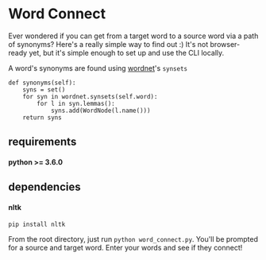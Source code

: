 # Word Connect
Ever wondered if you can get from a target word to a source word via a path of synonyms? Here's a really simple way to find out :) It's not browser-ready yet, but it's simple enough to set up and use the CLI locally.


A word's synonyms are found using [wordnet](http://www.nltk.org/howto/wordnet.html)'s `synsets`

```
def synonyms(self):
    syns = set()
    for syn in wordnet.synsets(self.word):
        for l in syn.lemmas():
            syns.add(WordNode(l.name()))
    return syns
```

## requirements
#### python >= 3.6.0

## dependencies
#### nltk
`pip install nltk`

From the root directory, just run `python word_connect.py`. You'll be prompted for a source and target word. Enter your words and see if they connect!

